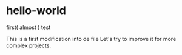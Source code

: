 # hello-world
first( almost ) test 

This is a first modification into de file
Let's try to improve it for more complex projects.
